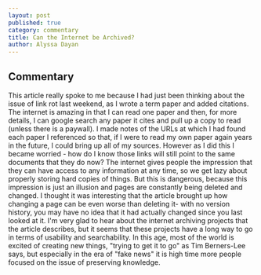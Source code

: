 ```yaml
---
layout: post
published: true
category: commentary
title: Can the Internet be Archived?
author: Alyssa Dayan
---
```

## Commentary
This article really spoke to me because I had just been thinking about the issue of link rot last weekend, as I wrote a term paper and added citations. The internet is amazing in that I can read one paper and then, for more details, I can google search any paper it cites and pull up a copy to read (unless there is a paywall). I made notes of the URLs at which I had found each paper I referenced so that, if I were to read my own paper again years in the future, I could bring up all of my sources. However as I did this I became worried - how do I know those links will still point to the same documents that they do now? The internet gives people the impression that they can have access to any information at any time, so we get lazy about properly storing hard copies of things. But this is dangerous, because this impression is just an illusion and pages are constantly being deleted and changed. I thought it was interesting that the article brought up how changing a page can be even worse than deleting it- with no version history, you may have no idea that it had actually changed since you last looked at it. I'm very glad to hear about the internet archiving projects that the article describes, but it seems that these projects have a long way to go in terms of usability and searchability. In this age, most of the world is excited of creating new things, "trying to get it to go" as Tim Berners-Lee says, but especially in the era of "fake news" it is high time more people focused on the issue of preserving knowledge.